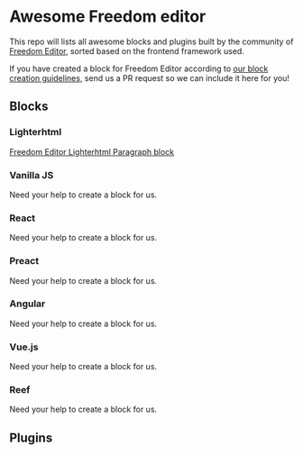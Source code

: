 # Awesome Freedom editor

This repo will lists all awesome blocks and plugins built by the community of [Freedom Editor](https://github.com/winston0410/freedom-editor), sorted based on the frontend framework used.

If you have created a block for Freedom Editor according to [our block creation guidelines](https://github.com/winston0410/freedom-editor/blob/master/create-first-block.md), send us a PR request so we can include it here for you!

## Blocks

### Lighterhtml

[Freedom Editor Lighterhtml Paragraph block](https://github.com/winston0410/freedom-editor-lighterhtml-paragraph-block)

### Vanilla JS

Need your help to create a block for us.

### React

Need your help to create a block for us.

### Preact

Need your help to create a block for us.

### Angular

Need your help to create a block for us.

### Vue.js

Need your help to create a block for us.

### Reef

Need your help to create a block for us.

## Plugins
